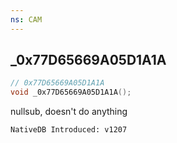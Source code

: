 ```yaml
---
ns: CAM
---
```

## _0x77D65669A05D1A1A

```c
// 0x77D65669A05D1A1A
void _0x77D65669A05D1A1A();
```

nullsub, doesn't do anything

```
NativeDB Introduced: v1207
```

